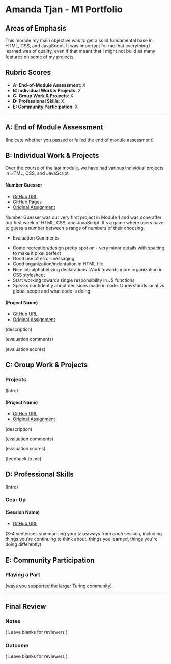 # Amanda Tjan - M1 Portfolio

## Areas of Emphasis

This module my main objective was to get a solid fundamental base in HTML, CSS, and JavaScript. It was important for me that everything I learned was of quality, even if that meant that I might not build as many features on some of my projects. 

## Rubric Scores

* **A: End-of-Module Assessment**: X
* **B: Individual Work & Projects**: X
* **C: Group Work & Projects**: X
* **D: Professional Skills**: X
* **E: Community Participation**: X

-----------------------

## A: End of Module Assessment

(Indicate whether you passed or failed the end of module assessment)


## B: Individual Work & Projects

Over the course of the last module, we have had various individual projects in HTML, CSS, and JavaScript. 
#### Number Guesser 

* [GitHub URL](https://github.com/soytjan/number-guesser/)
* [GitHub Pages](https://soytjan.github.io/number-guesser/)
* [Original Assignment](http://frontend.turing.io/projects/number-guesser.html)

Number Guesser was our very first project in Module 1 and was done after our first week of HTML, CSS, and JavaScript. It's a game where users have to guess a number between a range of numbers of their choosing. 

* Evaluation Comments
- Comp recreation/design pretty spot on - very minor details with spacing to make it pixel perfect
- Good use of error messaging
- Good organization/indentation in HTML file
- Nice job alphabetizing declarations. Work towards more organization in CSS stylesheet
- Start working towards single responsibility in JS functions
- Speaks confidently about decisions made in code. Understands local vs global scope and what code is doing

#### (Project Name)

* [GitHub URL]()
* [Original Assignment]()

(description)

(evaluation comments)

(evaluation scores)

## C: Group Work & Projects

### Projects

(Intro)

#### (Project Name)

* [GitHub URL]()
* [Original Assignment]()

(description)

(evaluation comments)

(evaluation scores)

(feedback to me)

## D: Professional Skills
(Intro)

### Gear Up
#### (Session Name)

* [GitHub URL]()

(3-4 sentences summarizing your takeaways from _each_ session, including things you're continuing to think about, things you learned, things you're doing differently)

## E: Community Participation

### Playing a Part

(ways you supported the larger Turing community)

------------------

## Final Review

### Notes

( Leave blanks for reviewers )

### Outcome

( Leave blanks for reviewers )
